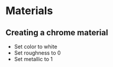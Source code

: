 # Materials

## Creating a chrome material

- Set color to white
- Set roughness to 0
- Set metallic to 1